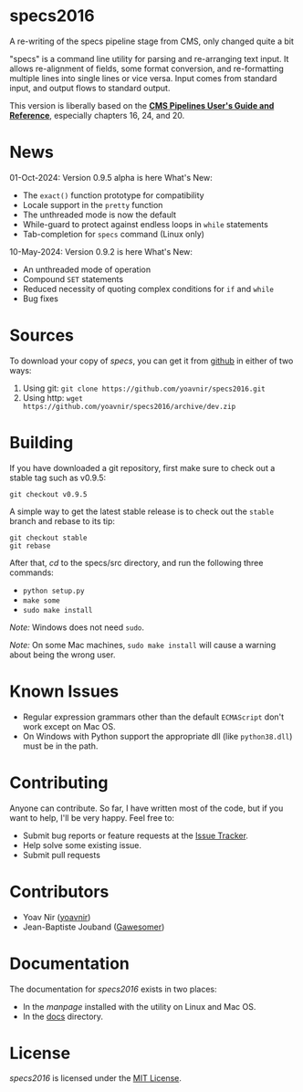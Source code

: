 # specs2016
A re-writing of the specs pipeline stage from CMS, only changed quite a bit

"specs" is a command line utility for parsing and re-arranging text
input. It allows re-alignment of fields, some format conversion, and
re-formatting multiple lines into single lines or vice versa. Input
comes from standard input, and output flows to standard output.

This version is liberally based on the [**CMS Pipelines User's Guide and Reference**](https://publib.boulder.ibm.com/epubs/pdf/hcsj0c30.pdf), especially chapters 16, 24, and 20.

News
====
01-Oct-2024: Version 0.9.5 alpha is here
What's New:
* The `exact()` function prototype for compatibility
* Locale support in the `pretty` function
* The unthreaded mode is now the default
* While-guard to protect against endless loops in `while` statements
* Tab-completion for `specs` command (Linux only)

10-May-2024: Version 0.9.2 is here
What's New:
* An unthreaded mode of operation
* Compound `SET` statements
* Reduced necessity of quoting complex conditions for `if` and `while`
* Bug fixes


Sources
=======
To download your copy of *specs*, you can get it from [github](https://github.com/yoavnir/specs2016) in either of two ways:
1. Using git: `git clone https://github.com/yoavnir/specs2016.git`
2. Using http: `wget https://github.com/yoavnir/specs2016/archive/dev.zip`

Building
========
If you have downloaded a git repository, first make sure to check out a stable tag such as v0.9.5:
```
git checkout v0.9.5
```
A simple way to get the latest stable release is to check out the `stable` branch and rebase to its tip:
```
git checkout stable
git rebase
```

After that, _cd_ to the specs/src directory, and run the following three commands:
* `python setup.py`
* `make some`
* `sudo make install`

*Note:* Windows does not need `sudo`. 

*Note:* On some Mac machines, `sudo make install` will cause a warning about being the wrong user.

Known Issues
============
* Regular expression grammars other than the default `ECMAScript` don't work except on Mac OS.
* On Windows with Python support the appropriate dll (like `python38.dll`) must be in the path.

Contributing
============
Anyone can contribute. So far, I have written most of the code, but if you want to help, I'll be very happy. Feel free to:
* Submit bug reports or feature requests at the [Issue Tracker](https://github.com/yoavnir/specs2016/issues).
* Help solve some existing issue.
* Submit pull requests

Contributors
============
* Yoav Nir ([yoavnir](https://github.com/yoavnir))
* Jean-Baptiste Jouband ([Gawesomer](https://github.com/Gawesomer))

Documentation
=============
The documentation for *specs2016* exists in two places:
* In the *manpage* installed with the utility on Linux and Mac OS.
* In the [docs](specs/docs/TOC.md) directory.

License
=======
*specs2016* is licensed under the [MIT License](https://github.com/yoavnir/specs2016/blob/dev/LICENSE).
